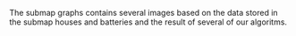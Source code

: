 The submap graphs contains several images based on the data stored in the submap houses and batteries and the result of several of our algoritms.
